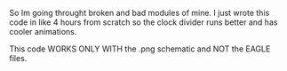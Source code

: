 So Im going throught broken and bad modules of mine. I just wrote this code in like 4 hours from scratch so the clock divider runs better and has cooler animations.

This code WORKS ONLY WITH the .png schematic and NOT the EAGLE files.
